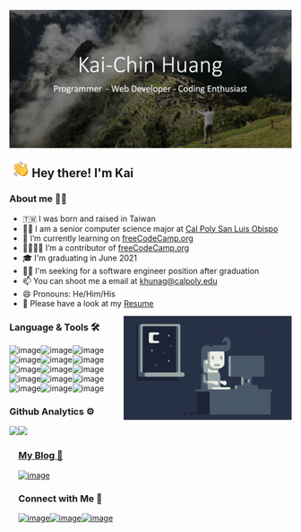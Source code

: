 ![alt text](https://github.com/qaz6209031/qaz6209031/blob/main/img/Kai.png)

<img alt="Hand%20Wave" src="./gif/Hand%20Wave.gif" width='40' align="left"/><h2>Hey there!  I'm Kai</h2>

### About me 👨‍💻
- 🇹🇼 I was born and raised in Taiwan 
- 👨‍💻 I am a senior computer science major at [Cal Poly San Luis Obispo](https://www.calpoly.edu/)
- 🌱 I’m currently learning on [freeCodeCamp.org](https://www.freecodecamp.org/)
- 👨‍👩‍👦‍👦	 I’m a contributor of [freeCodeCamp.org](https://www.freecodecamp.org/)
- 🎓 I'm graduating in June 2021
- 👨‍💻 I'm seeking for a software engineer position after graduation
- 📫 You can shoot me a email at khunag@calpoly.edu
- 😄 Pronouns: He/Him/His
- 📄 Please have a look at my [Resume](https://drive.google.com/file/d/14ockZZwnl8ROezc9JiDle56SxOvG_piR/view?usp=sharing)

<img alt="Night Coding" src="./gif/Night-Coding.gif" align="right"/>

### Language & Tools :hammer_and_wrench:
![image](https://img.shields.io/badge/JavaScript-F7DF1E?style=for-the-badge&logo=javascript&logoColor=black)![image](https://img.shields.io/badge/Java-ED8B00?style=for-the-badge&logo=java&logoColor=white)![image](https://img.shields.io/badge/Python-3776AB?style=for-the-badge&logo=python&logoColor=white)![image](https://img.shields.io/badge/C%2B%2B-00599C?style=for-the-badge&logo=c%2B%2B&logoColor=white)![image](https://img.shields.io/badge/C-00599C?style=for-the-badge&logo=c&logoColor=white)![image](https://img.shields.io/badge/Swift-FA7343?style=for-the-badge&logo=swift&logoColor=white)![image](https://img.shields.io/badge/HTML-239120?style=for-the-badge&logo=html5&logoColor=white)![image](https://img.shields.io/badge/CSS-239120?&style=for-the-badge&logo=css3&logoColor=white)![image](https://img.shields.io/badge/Markdown-000000?style=for-the-badge&logo=markdown&logoColor=white)![image](https://img.shields.io/badge/Shell_Script-121011?style=for-the-badge&logo=gnu-bash&logoColor=white)![image](https://img.shields.io/badge/Express.js-404D59?style=for-the-badge)![image](https://img.shields.io/badge/Bootstrap-563D7C?style=for-the-badge&logo=bootstrap&logoColor=white)![image](https://img.shields.io/badge/jQuery-0769AD?style=for-the-badge&logo=jquery&logoColor=white)![image](https://img.shields.io/badge/MongoDB-4EA94B?style=for-the-badge&logo=mongodb&logoColor=white)![image](https://img.shields.io/badge/Ubuntu-E95420?style=for-the-badge&logo=ubuntu&logoColor=white)



### Github Analytics ⚙️
<p>
<a href="https://github.com/qaz6209031">
  <img height="180em" align="left" src="https://github-readme-stats.vercel.app/api?username=qaz6209031&count_private=true&show_icons=true&theme=vue-dark"/>
  <img height="180em" aligh="right" src="https://github-readme-stats.vercel.app/api/top-langs/?username=qaz6209031&layout=compact&theme=vue-dark&langs_count=8"/>
</p>

### My Blog :open_book:
[![image](https://img.shields.io/badge/Medium-12100E?style=for-the-badge&logo=medium&logoColor=white)](https://kai-chin.medium.com/)

### Connect with Me :handshake:

[![image](https://img.shields.io/badge/LinkedIn-0077B5?style=for-the-badge&logo=linkedin&logoColor=white)](https://www.linkedin.com/in/kai-chin-huang-6938b2170/)[![image](https://img.shields.io/badge/@perry____Huang-E4405F?style=for-the-badge&logo=instagram&logoColor=white)](https://www.instagram.com/perry____huang/)[![image](https://img.shields.io/badge/Facebook-1877F2?style=for-the-badge&logo=facebook&logoColor=white)](https://www.facebook.com/profile.php?id=100001374891989)

